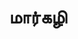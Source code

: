 ---
layout: tagpage
title: "மார்கழி"
tag: மார்கழி
description: "மார்கழி தொடர்புடைய நூல்கள்/கட்டுரைகள்"
robots: noindex
---
